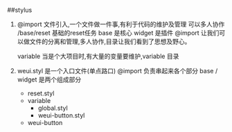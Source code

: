 ##stylus
1. @import  文件引入,一个文件做一件事,有利于代码的维护及管理   可以多人协作
    /base/reset  基础的reset任务
    base 是核心 
    widget  是插件
    @import 让我们可以做文件的分离和管理,多人协作,目录让我们看到了思想及野心。

    variable 当是个大项目时,有大量的变量要维护,variable 目录

2. weui.styl 是一个入口文件(单点路口)  @import 负责串起来各个部分
    base / widget 是两个组成部分    
    - reset.styl
    - variable
        - global.styl
        - weui-button.styl
    - weui-button
    